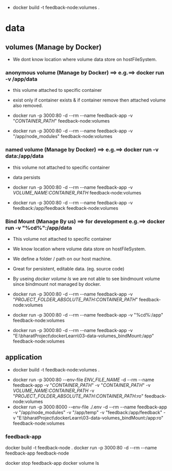 
* docker build -t feedback-node:volumes .


# data

## volumes (Manage by Docker)
* We dont know location where volume data store on hostFileSystem.
### anonymous volume (Manage by Docker) ==> e.g.==> docker run -v /app/data
* this volume attached to specific container
* exist only if container exists & if container remove then attached volume also removed.

* docker run -p 3000:80 -d --rm --name feedback-app -v "*CONTAINER_PATH*" feedback-node:volumes 
* docker run -p 3000:80 -d --rm --name feedback-app -v "/app/node_modules" feedback-node:volumes

### named volume (Manage by Docker) ==> e.g.==> docker run -v data:/app/data
* this volume not attached to specific container
* data persists

* docker run -p 3000:80 -d --rm --name feedback-app -v *VOLUME_NAME:CONTAINER_PATH* feedback-node:volumes
* docker run -p 3000:80 -d --rm --name feedback-app -v feedback:/app/feedback feedback-node:volumes


### Bind Mount (Manage By us) ==> for development e.g.==> docker run -v "%cd%":/app/data
* This volume not attached to specific container
* We know location where volume data store on hostFileSystem.
* We define a folder / path on our host machine.
* Great for persistent, editable data. (eg. source code)
* By useing *docker volume ls* we are not able to see bindmount volume since bindmount not managed by docker.

* docker run -p 3000:80 -d --rm --name feedback-app -v "*PROJECT_FOLDER_ABSOLUTE_PATH:CONTAINER_PATH*" feedback-node:volumes 
* docker run -p 3000:80 -d --rm --name feedback-app -v "%cd%:/app" feedback-node:volumes
* docker run -p 3000:80 -d --rm --name feedback-app -v "E:\bharatProject\dockerLearn\03-data-volumes_bindMount:/app" feedback-node:volumes

## application
* docker build -t feedback-node:volumes .
<!-- ro ==> read only -->
* docker run -p 3000:80 --env-file *ENV_FILE_NAME* -d --rm --name feedback-app -v "*CONTAINER_PATH*" -v "*CONTAINER_PATH*"  -v *VOLUME_NAME:CONTAINER_PATH* -v 
"*PROJECT_FOLDER_ABSOLUTE_PATH:CONTAINER_PATH:ro*" feedback-node:volumes 
* docker run -p 3000:8000 --env-file ./.env -d --rm --name feedback-app -v "/app/node_modules" -v "/app/temp" -v "feedback:/app/feedback" -v "E:\bharatProject\dockerLearn\03-data-volumes_bindMount:/app:ro" feedback-node:volumes


### feedback-app

docker build -t feedback-node .
docker run -p 3000:80 -d --rm --name feedback-app feedback-node



docker stop feedback-app
docker volume ls

